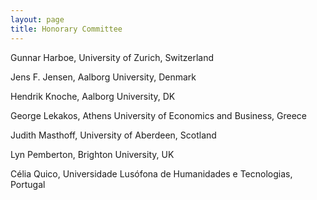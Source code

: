 ```yaml
---
layout: page
title: Honorary Committee
---
```


Gunnar Harboe, University of Zurich, Switzerland

Jens F. Jensen, Aalborg University, Denmark

Hendrik Knoche, Aalborg University, DK

George Lekakos, Athens University of Economics and Business, Greece

Judith Masthoff, University of Aberdeen, Scotland

Lyn Pemberton, Brighton University, UK

Célia Quico, Universidade Lusófona de Humanidades e Tecnologias, Portugal

